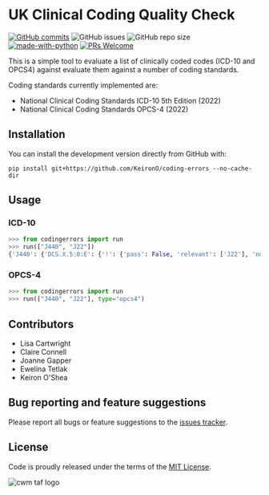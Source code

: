 # UK Clinical Coding Quality Check

[![GitHub commits](https://badgen.net/github/commits/KeironO/coding-errors/main)](https://GitHub.com/KeironO/coding-errors/main/commit/)
![GitHub issues](https://img.shields.io/github/issues/KeironO/coding-errors)
![GitHub repo size](https://img.shields.io/github/repo-size/KeironO/coding-errors)
[![made-with-python](https://img.shields.io/badge/Made%20with-Python-1f425f.svg)](https://www.python.org/)
[![PRs Welcome](https://img.shields.io/badge/PRs-welcome-brightgreen.svg?style=flat-square)](http://makeapullrequest.com)

This is a simple tool to evaluate a list of clinically coded codes (ICD-10 and OPCS4) against evaluate them against a number of coding standards.

Coding standards currently implemented are:

- National Clinical Coding Standards ICD-10 5th Edition (2022)
- National Clinical Coding Standards OPCS-4 (2022)

## Installation

You can install the development version directly from GitHub with:

```
pip install git+https://github.com/KeironO/coding-errors --no-cache-dir
```

## Usage

### ICD-10

```python
>>> from codingerrors import run
>>> run(["J440", "J22"])
{'J440': {'DCS.X.5:0:E': {'!': {'pass': False, 'relevant': ['J22'], 'note': 'You cannot code J22 with J440'}}}}
```

### OPCS-4

```python
>>> from codingerrors import run
>>> run(["J440", "J22"], type="opcs4")
```


## Contributors

- Lisa Cartwright
- Claire Connell
- Joanne Gapper
- Ewelina Tetlak
- Keiron O'Shea 

## Bug reporting and feature suggestions

Please report all bugs or feature suggestions to the [issues tracker](https://www.github.com/KeironO/coding-errors/issues).

## License
Code is proudly released under the terms of the [MIT License](https://raw.githubusercontent.com/KeironO/coding-errors/main/LICENSE).

![cwm taf logo](https://img.keiron.xyz/ru59p3.png)

